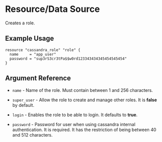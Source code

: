 # <resource name> Resource/Data Source

Creates a role.

## Example Usage

```hcl
resource "cassandra_role" "role" {
  name     = "app_user"
  password = "sup3rS3cr3tPa$$w0rd123343434345454545454"
}
```

## Argument Reference

- `name` - Name of the role. Must contain between 1 and 256 characters.

- `super_user` - Allow the role to create and manage other roles. It is __false__ by default.

- `login` - Enables the role to be able to login. It defaults to __true__.

- `password` - Password for user when using cassandra internal authentication.
  It is required. It has the restriction of being between 40 and 512 characters.

